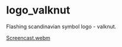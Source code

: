 # logo_valknut
Flashing scandinavian symbol logo - valknut.

[Screencast.webm](https://user-images.githubusercontent.com/64738687/182865574-fe8434e7-4324-4ba5-85b6-096f40c13dfb.webm)
